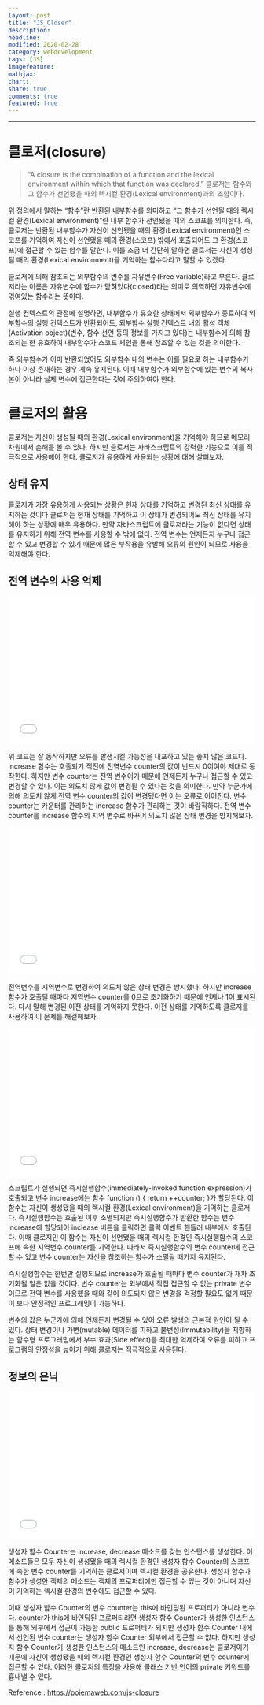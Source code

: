 ```yaml
---
layout: post
title: "JS_Closer"
description:
headline:
modified: 2020-02-28
category: webdevelopment
tags: [JS]
imagefeature:
mathjax:
chart:
share: true
comments: true
featured: true
---
```


---

# 클로저(closure)


>“A closure is the combination of a function and the lexical environment within which that function was declared.”
>클로저는 함수와 그 함수가 선언됐을 때의 렉시컬 환경(Lexical environment)과의 조합이다.

위 정의에서 말하는 “함수”란 반환된 내부함수를 의미하고 “그 함수가 선언될 때의 렉시컬 환경(Lexical environment)”란 내부 함수가 선언됐을 때의 스코프를 의미한다. 즉, 클로저는 반환된 내부함수가 자신이 선언됐을 때의 환경(Lexical environment)인 스코프를 기억하여 자신이 선언됐을 때의 환경(스코프) 밖에서 호출되어도 그 환경(스코프)에 접근할 수 있는 함수를 말한다. 이를 조금 더 간단히 말하면 클로저는 자신이 생성될 때의 환경(Lexical environment)을 기억하는 함수다라고 말할 수 있겠다.

클로저에 의해 참조되는 외부함수의 변수를 자유변수(Free variable)라고 부른다. 클로저라는 이름은 자유변수에 함수가 닫혀있다(closed)라는 의미로 의역하면 자유변수에 엮여있는 함수라는 뜻이다.

실행 컨텍스트의 관점에 설명하면, 내부함수가 유효한 상태에서 외부함수가 종료하여 외부함수의 실행 컨텍스트가 반환되어도, 외부함수 실행 컨텍스트 내의 활성 객체(Activation object)(변수, 함수 선언 등의 정보를 가지고 있다)는 내부함수에 의해 참조되는 한 유효하여 내부함수가 스코프 체인을 통해 참조할 수 있는 것을 의미한다.

즉 외부함수가 이미 반환되었어도 외부함수 내의 변수는 이를 필요로 하는 내부함수가 하나 이상 존재하는 경우 계속 유지된다. 이때 내부함수가 외부함수에 있는 변수의 복사본이 아니라 실제 변수에 접근한다는 것에 주의하여야 한다.

# 클로저의 활용

클로저는 자신이 생성될 때의 환경(Lexical environment)을 기억해야 하므로 메모리 차원에서 손해를 볼 수 있다. 하지만 클로저는 자바스크립트의 강력한 기능으로 이를 적극적으로 사용해야 한다. 클로저가 유용하게 사용되는 상황에 대해 살펴보자.

## 상태 유지

클로저가 가장 유용하게 사용되는 상황은 현재 상태를 기억하고 변경된 최신 상태를 유지하는 것이다
클로저는 현재 상태를 기억하고 이 상태가 변경되어도 최신 상태를 유지해야 하는 상황에 매우 유용하다. 만약 자바스크립트에 클로저라는 기능이 없다면 상태를 유지하기 위해 전역 변수를 사용할 수 밖에 없다. 전역 변수는 언제든지 누구나 접근할 수 있고 변경할 수 있기 때문에 많은 부작용을 유발해 오류의 원인이 되므로 사용을 억제해야 한다.

## 전역 변수의 사용 억제

<div class="code">
<iframe width="100%" height="300" src="//jsfiddle.net/lsh58/9ztmj0cq/34/embedded/html,result/" allowfullscreen="allowfullscreen" allowpaymentrequest frameborder="0"></iframe>
</div>

위 코드는 잘 동작하지만 오류를 발생시킬 가능성을 내포하고 있는 좋지 않은 코드다. increase 함수는 호출되기 직전에 전역변수 counter의 값이 반드시 0이여야 제대로 동작한다. 하지만 변수 counter는 전역 변수이기 때문에 언제든지 누구나 접근할 수 있고 변경할 수 있다. 이는 의도치 않게 값이 변경될 수 있다는 것을 의미한다. 만약 누군가에 의해 의도치 않게 전역 변수 counter의 값이 변경됐다면 이는 오류로 이어진다. 변수 counter는 카운터를 관리하는 increase 함수가 관리하는 것이 바람직하다. 전역 변수 counter를 increase 함수의 지역 변수로 바꾸어 의도치 않은 상태 변경을 방지해보자.


<div class="code">
<iframe width="100%" height="300" src="//jsfiddle.net/lsh58/9ztmj0cq/36/embedded/html,result/" allowfullscreen="allowfullscreen" allowpaymentrequest frameborder="0"></iframe>
</div>

전역변수를 지역변수로 변경하여 의도치 않은 상태 변경은 방지했다. 하지만 increase 함수가 호출될 때마다 지역변수 counter를 0으로 초기화하기 때문에 언제나 1이 표시된다. 다시 말해 변경된 이전 상태를 기억하지 못한다. 이전 상태를 기억하도록 클로저를 사용하여 이 문제를 해결해보자.

<div class="code">
<iframe width="100%" height="300" src="//jsfiddle.net/lsh58/9ztmj0cq/38/embedded/html,result/" allowfullscreen="allowfullscreen" allowpaymentrequest frameborder="0"></iframe>
</div>

스크립트가 실행되면 즉시실행함수(immediately-invoked function expression)가 호출되고 변수 increase에는 함수 function () { return ++counter; }가 할당된다. 이 함수는 자신이 생성됐을 때의 렉시컬 환경(Lexical environment)을 기억하는 클로저다. 즉시실행함수는 호출된 이후 소멸되지만 즉시실행함수가 반환한 함수는 변수 increase에 할당되어 inclease 버튼을 클릭하면 클릭 이벤트 핸들러 내부에서 호출된다. 이때 클로저인 이 함수는 자신이 선언됐을 때의 렉시컬 환경인 즉시실행함수의 스코프에 속한 지역변수 counter를 기억한다. 따라서 즉시실행함수의 변수 counter에 접근할 수 있고 변수 counter는 자신을 참조하는 함수가 소멸될 때가지 유지된다.

즉시실행함수는 한번만 실행되므로 increase가 호출될 때마다 변수 counter가 재차 초기화될 일은 없을 것이다. 변수 counter는 외부에서 직접 접근할 수 없는 private 변수이므로 전역 변수를 사용했을 때와 같이 의도되지 않은 변경을 걱정할 필요도 없기 때문이 보다 안정적인 프로그래밍이 가능하다.

변수의 값은 누군가에 의해 언제든지 변경될 수 있어 오류 발생의 근본적 원인이 될 수 있다. 상태 변경이나 가변(mutable) 데이터를 피하고 불변성(Immutability)을 지향하는 함수형 프로그래밍에서 부수 효과(Side effect)를 최대한 억제하여 오류를 피하고 프로그램의 안정성을 높이기 위해 클로저는 적극적으로 사용된다.

## 정보의 은닉

<div class="code">
<iframe width="100%" height="300" src="//jsfiddle.net/lsh58/9ztmj0cq/40/embedded/html,result/" allowfullscreen="allowfullscreen" allowpaymentrequest frameborder="0"></iframe>
</div>

생성자 함수 Counter는 increase, decrease 메소드를 갖는 인스턴스를 생성한다. 이 메소드들은 모두 자신이 생성됐을 때의 렉시컬 환경인 생성자 함수 Counter의 스코프에 속한 변수 counter를 기억하는 클로저이며 렉시컬 환경을 공유한다. 생성자 함수가 함수가 생성한 객체의 메소드는 객체의 프로퍼티에만 접근할 수 있는 것이 아니며 자신이 기억하는 렉시컬 환경의 변수에도 접근할 수 있다.

이때 생성자 함수 Counter의 변수 counter는 this에 바인딩된 프로퍼티가 아니라 변수다. counter가 this에 바인딩된 프로퍼티라면 생성자 함수 Counter가 생성한 인스턴스를 통해 외부에서 접근이 가능한 public 프로퍼티가 되지만 생성자 함수 Counter 내에서 선언된 변수 counter는 생성자 함수 Counter 외부에서 접근할 수 없다. 하지만 생성자 함수 Counter가 생성한 인스턴스의 메소드인 increase, decrease는 클로저이기 때문에 자신이 생성됐을 때의 렉시컬 환경인 생성자 함수 Counter의 변수 counter에 접근할 수 있다. 이러한 클로저의 특징을 사용해 클래스 기반 언어의 private 키워드를 흉내낼 수 있다.



Reference : <https://poiemaweb.com/js-closure>
